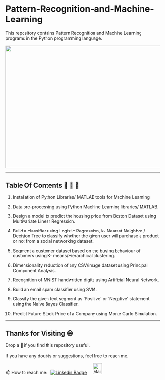 # Pattern-Recognition-and-Machine-Learning
This repository contains Pattern Recognition and Machine Learning programs in the Python programming language.
<br><br>
<img src="https://www.parascript.com/wp-content/uploads/2021/02/ability-to-learn-and-improve-parascript.png" height=400 width=700>

---

## Table Of Contents 📔 🔖 📑

1. Installation of Python Libraries/ MATLAB tools for Machine Learning

2. Data pre-processing using Python Machine Learning libraries/ MATLAB.

3. Design a model to predict the housing price from Boston Dataset using Multivariate Linear Regression.

4. Build a classifier using Logistic Regression, k- Nearest Neighbor / Decision Tree to classify whether the
given user will purchase a product or not from a social networking dataset.

5. Segment a customer dataset based on the buying behaviour of customers using K- means/Hierarchical
clustering.

6. Dimensionality reduction of any CSV/image dataset using Principal Component Analysis.

7. Recognition of MNIST handwritten digits using Artificial Neural Network.

8. Build an email spam classifier using SVM.

9. Classify the given text segment as ‘Positive’ or ‘Negative’ statement using the Naive Bayes Classifier.

10. Predict Future Stock Price of a Company using Monte Carlo Simulation.

---

## Thanks for Visiting 😄

Drop a 🌟 if you find this repository useful.<br><br>
If you have any doubts or suggestions, feel free to reach me.<br><br>
📫 How to reach me:  &nbsp; [![Linkedin Badge](https://img.shields.io/badge/-madhurima-blue?style=flat&logo=Linkedin&logoColor=white)](https://www.linkedin.com/in/madhurima-rawat/) &nbsp; &nbsp;
<a href ="mailto:rawatmadhurima@gmail.com"><img src="https://github.com/madhurimarawat/Machine-Learning-Using-Python/assets/105432776/b6a0873a-e961-42c0-8fbf-ab65828c961a" height=35 width=30 title="Mail Illustration" alt="Mail Illustration📫" > </a>
